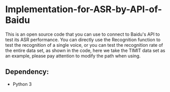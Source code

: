 # Implementation-for-ASR-by-API-of-Baidu
This is an open source code that you can use to connect to Baidu's API to test its ASR performance. You can directly use the Recognition function to test the recognition of a single voice, or you can test the recognition rate of the entire data set, as shown in the code, here we take the TIMIT data set as an example, please pay attention to modify the path when using.

## Dependency:
* Python 3
